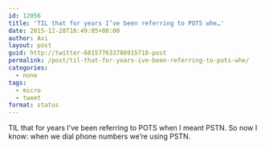 ```yaml
---
id: 12056
title: 'TIL that for years I’ve been referring to POTS whe…'
date: 2015-12-28T16:49:05+00:00
author: Avi
layout: post
guid: http://twitter-681577633788915718-post
permalink: /post/til-that-for-years-ive-been-referring-to-pots-whe/
categories:
  - none
tags:
  - micro
  - tweet
format: status
---
```

TIL that for years I’ve been referring to POTS when I meant PSTN. So now I know: when we dial phone numbers we’re using PSTN.